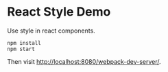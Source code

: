 React Style Demo
======================

Use style in react components.

```
npm install
npm start
```

Then visit <http://localhost:8080/webpack-dev-server/>.